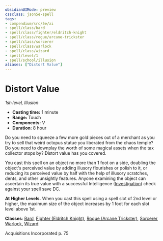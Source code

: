 ```yaml
---
obsidianUIMode: preview
cssclass: json5e-spell
tags:
- compendium/src/5e/ai
- spell/class/bard
- spell/class/fighter/eldritch-knight
- spell/class/rogue/arcane-trickster
- spell/class/sorcerer
- spell/class/warlock
- spell/class/wizard
- spell/level/1
- spell/school/illusion
aliases: ["Distort Value"]
---
```

# Distort Value
*1st-level, Illusion*  

- **Casting time:** 1 minute
- **Range:** Touch
- **Components:** V
- **Duration:** 8 hour

Do you need to squeeze a few more gold pieces out of a merchant as you try to sell that weird octopus statue you liberated from the chaos temple? Do you need to downplay the worth of some magical assets when the tax collector stops by? Distort value has you covered.

You cast this spell on an object no more than 1 foot on a side, doubling the object's perceived value by adding illusory flourishes or polish to it, or reducing its perceived value by half with the help of illusory scratches, dents, and other unsightly features. Anyone examining the object can ascertain its true value with a successful Intelligence ([Investigation](../../5e-rules/skills.md##Investigation)) check against your spell save DC.

**At Higher Levels.** When you cast this spell using a spell slot of 2nd level or higher, the maximum size of the object increases by 1 foot for each slot level above 1st.

**Classes**: [Bard](../classes/bard.md#), [Fighter (Eldritch Knight)](../classes/fighter-eldritch-knight.md#), [Rogue (Arcane Trickster)](../classes/rogue-arcane-trickster.md#), [Sorcerer](../classes/sorcerer.md#), [Warlock](../classes/warlock.md#), [Wizard](../classes/wizard.md#)

Acquisitions Incorporated p. 75